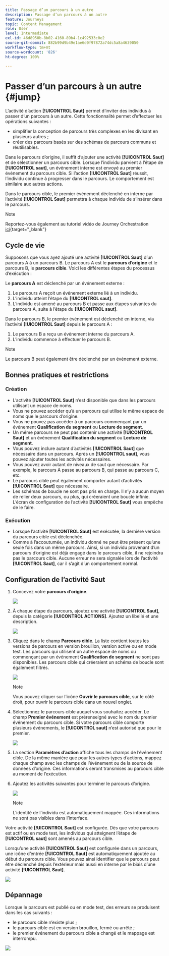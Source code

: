 ```yaml
---
title: Passage d’un parcours à un autre
description: Passage d’un parcours à un autre
feature: Journeys
topic: Content Management
role: User
level: Intermediate
exl-id: 46d8950b-8b02-4160-89b4-1c492533c0e2
source-git-commit: 882b99d9b49e1ae6d0f97872a74dc5a8a4639050
workflow-type: tm+mt
source-wordcount: '826'
ht-degree: 100%

---
```


# Passer d’un parcours à un autre {#jump}

L’activité d’action **[!UICONTROL Saut]** permet d’inviter des individus à passer d’un parcours à un autre. Cette fonctionnalité permet d’effectuer les opérations suivantes :

* simplifier la conception de parcours très complexes en les divisant en plusieurs autres ;
* créer des parcours basés sur des schémas de parcours communs et réutilisables.

Dans le parcours d’origine, il suffit d’ajouter une activité **[!UICONTROL Saut]** et de sélectionner un parcours cible. Lorsque l’individu parvient à l’étape de **[!UICONTROL saut]**, un événement interne est envoyé au premier événement du parcours cible. Si l’action **[!UICONTROL Saut]** réussit, l’individu continue à progresser dans le parcours. Le comportement est similaire aux autres actions.

Dans le parcours cible, le premier événement déclenché en interne par l’activité **[!UICONTROL Saut]** permettra à chaque individu de s’insérer dans le parcours.

>[!NOTE]
>
>Reportez-vous également au tutoriel vidéo de Journey Orchestration [ici](https://experienceleague.adobe.com/docs/journey-orchestration-learn/tutorials/building-a-journey/jumping-to-another-journey.html?lang=fr){target=&quot;_blank&quot;}

## Cycle de vie

Supposons que vous ayez ajouté une activité **[!UICONTROL Saut]** d’un parcours A à un parcours B. Le parcours A est le **parcours d’origine** et le parcours B, le **parcours cible**.
Voici les différentes étapes du processus d’exécution :

Le **parcours A** est déclenché par un événement externe :

1. Le parcours A reçoit un événement externe lié à un individu.
1. L’individu atteint l’étape du **[!UICONTROL saut]**.
1. L’individu est amené au parcours B et passe aux étapes suivantes du parcours A, suite à l’étape du **[!UICONTROL saut]**.

Dans le parcours B, le premier événement est déclenché en interne, via l’activité **[!UICONTROL Saut]** depuis le parcours A :

1. Le parcours B a reçu un événement interne du parcours A.
1. L’individu commence à effectuer le parcours B.

>[!NOTE]
>
>Le parcours B peut également être déclenché par un événement externe.

## Bonnes pratiques et restrictions

### Création

* L’activité **[!UICONTROL Saut]** n’est disponible que dans les parcours utilisant un espace de noms.
* Vous ne pouvez accéder qu’à un parcours qui utilise le même espace de noms que le parcours d’origine.
* Vous ne pouvez pas accéder à un parcours commençant par un événement **Qualification du segment** ou **Lecture de segment**.
* Un même parcours ne peut pas contenir une activité **[!UICONTROL Saut]** et un événement **Qualification du segment** ou **Lecture de segment**.
* Vous pouvez inclure autant d’activités **[!UICONTROL Saut]** que nécessaire dans un parcours. Après un **[!UICONTROL saut]**, vous pouvez ajouter toutes les activités nécessaires.
* Vous pouvez avoir autant de niveaux de saut que nécessaire. Par exemple, le parcours A passe au parcours B, qui passe au parcours C, etc.
* Le parcours cible peut également comporter autant d’activités **[!UICONTROL Saut]** que nécessaire.
* Les schémas de boucle ne sont pas pris en charge. Il n’y a aucun moyen de relier deux parcours, ou plus, qui créeraient une boucle infinie. L’écran de configuration de l’activité **[!UICONTROL Saut]** vous empêche de le faire.

### Exécution

* Lorsque l’activité **[!UICONTROL Saut]** est exécutée, la dernière version du parcours cible est déclenchée.
* Comme à l’accoutumée, un individu donné ne peut être présent qu’une seule fois dans un même parcours. Ainsi, si un individu provenant d’un parcours d’origine est déjà engagé dans le parcours cible, il ne rejoindra pas le parcours cible. Aucune erreur ne sera signalée lors de l’activité **[!UICONTROL Saut]**, car il s’agit d’un comportement normal.

## Configuration de l’activité Saut

1. Concevez votre **parcours d’origine**.

   ![](assets/jump1.png)

1. À chaque étape du parcours, ajoutez une activité **[!UICONTROL Saut]**, depuis la catégorie **[!UICONTROL ACTIONS]**. Ajoutez un libellé et une description.

   ![](assets/jump2.png)

1. Cliquez dans le champ **Parcours cible**.
La liste contient toutes les versions de parcours en version brouillon, version active ou en mode test. Les parcours qui utilisent un autre espace de noms ou commençant par un événement **Qualification de segment** ne sont pas disponibles. Les parcours cible qui créeraient un schéma de boucle sont également filtrés.

   ![](assets/jump3.png)

   >[!NOTE]
   >
   >Vous pouvez cliquer sur l’icône **Ouvrir le parcours cible**, sur le côté droit, pour ouvrir le parcours cible dans un nouvel onglet.

1. Sélectionnez le parcours cible auquel vous souhaitez accéder.
Le champ **Premier événement** est prérenseigné avec le nom du premier événement du parcours cible. Si votre parcours cible comporte plusieurs événements, le **[!UICONTROL saut]** n’est autorisé que pour le premier.

   ![](assets/jump4.png)

1. La section **Paramètres d’action** affiche tous les champs de l’événement cible. De la même manière que pour les autres types d’actions, mappez chaque champ avec les champs de l’événement ou de la source de données d’origine. Ces informations seront transmises au parcours cible au moment de l’exécution.
1. Ajoutez les activités suivantes pour terminer le parcours d’origine.

   ![](assets/jump5.png)


   >[!NOTE]
   >
   >L’identité de l’individu est automatiquement mappée. Ces informations ne sont pas visibles dans l’interface.

Votre activité **[!UICONTROL Saut]** est configurée. Dès que votre parcours est actif ou en mode test, les individus qui atteignent l’étape de **[!UICONTROL saut]** sont amenés au parcours cible.

Lorsqu’une activité **[!UICONTROL Saut]** est configurée dans un parcours, une icône d’entrée **[!UICONTROL Saut]** est automatiquement ajoutée au début du parcours cible. Vous pouvez ainsi identifier que le parcours peut être déclenché depuis l’extérieur mais aussi en interne par le biais d’une activité **[!UICONTROL Saut]**.

![](assets/jump7.png)

## Dépannage

Lorsque le parcours est publié ou en mode test, des erreurs se produisent dans les cas suivants :
* le parcours cible n’existe plus ;
* le parcours cible est en version brouillon, fermé ou arrêté ;
* le premier événement du parcours cible a changé et le mappage est interrompu.

![](assets/jump6.png)
